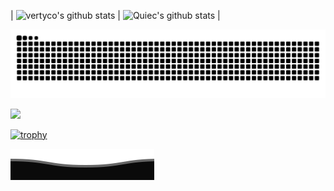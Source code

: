 | ![vertyco's github stats](https://github-readme-stats.vercel.app/api?username=vertyco&show_icons=true&theme=radical&include_all_commits=true) | ![Quiec's github stats](https://github-readme-stats.vercel.app/api/top-langs/?username=vertyco&theme=radical&layout=compact) |

![vertyco's github activity graph](https://raw.githubusercontent.com/BEPb/BEPb/output/github-contribution-grid-snake.svg)

![](https://discord.c99.nl/widget/theme-3/350053505815281665.png)

[![trophy](https://github-profile-trophy.vercel.app/?username=vertyco&theme=onedark)](https://github.com/vertyco/github-profile-trophy)

![](.assets/Bottom_down.svg)
